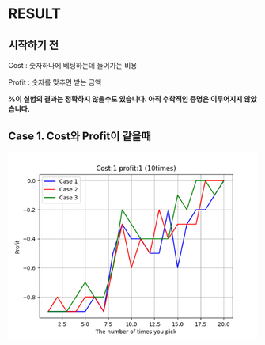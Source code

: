 # RESULT

## 시작하기 전
Cost : 숫자하나에 베팅하는데 들어가는 비용

Profit : 숫자를 맞추면 받는 금액

**%이 실험의 결과는 정확하지 않을수도 있습니다. 아직 수학적인 증명은 이루어지지 않았습니다.**


## Case 1. Cost와 Profit이 같을때
![](https://github.com/Seol7523/ProbabilityProblem1/blob/main/Result/1%201%2010times.png)


